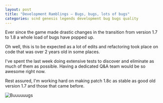 ```yaml
---
layout: post
title: "Development Ramblings – Bugs, bugs, lots of bugs"
categories: scnd genesis legends development bug bugs quality
---
```

Ever since the game made drastic changes in the transition from version 1.7 to 1.8 a whole load of bugs have popped up.

Oh well, this is to be expected as a lot of edits and refactoring took place on code that was over 2 years old in some places.

I've spent the last week doing extensive tests to discover and eliminate as much of them as possible. 
Having a dedicated Q&A team would be so awesome right now.

Rest assured, I'm working hard on making patch 1.8c as stable as good old version 1.7 and those that came before.

![Buuuuuugs](http://www.scndgen.com/blog/120305_pic1.png)
